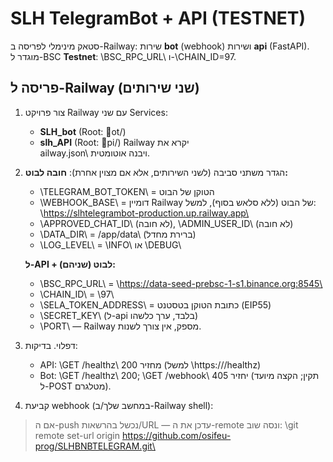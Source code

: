 ﻿# SLH TelegramBot + API (TESTNET)

סטאק מינימלי לפריסה ב-Railway: שירות **bot** (webhook) ושירות **api** (FastAPI).
מוגדר ל-BSC **Testnet**: \BSC_RPC_URL\ ו-\CHAIN_ID=97\.

## פריסה ל-Railway (שני שירותים)
1. צור פרויקט Railway עם שני Services:
   - **SLH_bot** (Root: \ot/\)
   - **slh_API** (Root: \pi/\)
   Railway יקרא את \ailway.json\ ויבנה אוטומטית.

2. הגדר משתני סביבה (לשני השירותים, אלא אם מצוין אחרת):
   **חובה לבוט:**
   - \TELEGRAM_BOT_TOKEN\ = הטוקן של הבוט
   - \WEBHOOK_BASE\ = דומיין Railway של הבוט (ללא סלאש בסוף), למשל: \https://slhtelegrambot-production.up.railway.app\
   - \APPROVED_CHAT_ID\ (לא חובה), \ADMIN_USER_ID\ (לא חובה)
   - \DATA_DIR\ = \/app/data\ (ברירת מחדל)
   - \LOG_LEVEL\ = \INFO\ או \DEBUG\

   **ל-API + לבוט (שניהם):**
   - \BSC_RPC_URL\ = \https://data-seed-prebsc-1-s1.binance.org:8545\
   - \CHAIN_ID\ = \97\
   - \SELA_TOKEN_ADDRESS\ = כתובת הטוקן בטסטנט (EIP55)
   - \SECRET_KEY\ (ל-api בלבד, ערך כלשהו)
   - \PORT\ — Railway מספק, אין צורך לשנות.

3. דפלוי. בדיקות:
   - API: \GET /healthz\ מחזיר 200 (למשל \https://<api-domain>/healthz\)
   - Bot: \GET /healthz\ 200; \GET /webhook\ יחזיר 405 (תקין; הקצה מיועד ל-POST מטלגרם).

4. קביעת webhook (במחשב שלך/ב-Railway shell):

> אם ה-push נכשל בהרשאות/URL — עדכן את ה-remote ונסה שוב:
\git remote set-url origin https://github.com/osifeu-prog/SLHBNBTELEGRAM.git\

